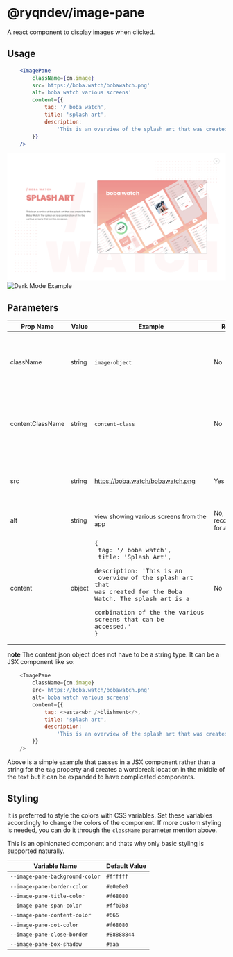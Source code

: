 # @ryqndev/image-pane

A react component to display images when clicked.
## Usage 
```jsx
    <ImagePane
        className={cn.image}
        src='https://boba.watch/bobawatch.png'
        alt='boba watch various screens'
        content={{
            tag: '/ boba watch',
            title: 'splash art',
            description:
                'This is an overview of the splash art that was created for the Boba Watch. The splash art is a combination of the the various screens that can be accessed.',
        }}
    />
```
![Light Mode Example](./example-2.png)
![Dark Mode Example](./example-dark.png)

## Parameters
|Prop Name|Value|Example|Required|Description|
|---|---|---|---|---|
|className|string|`image-object`|No|Custom CSS class for regular image component that triggers image pane|
|contentClassName|string|`content-class`|No|Custom CSS class to style the pane. applied to the parent container only|
|src|string|https://boba.watch/bobawatch.png|Yes|link to image. uses html `<img>` underneath and uses same src attribute|
|alt|string|view showing various screens from the app|No, but recommended for a11y|alternative text for image|
|content|object| <pre>{ <br />    tag: '/ boba watch',<br />    title: 'Splash Art',<br>    description: 'This is an <br /> overview of the splash art <br />that was created for the Boba <br/>Watch. The splash art is a <br />combination of the the various <br />screens that can be accessed.' <br/>}</pre> | No | content to be displayed on pane |

**note** The content json object does not have to be a string type. It can be a JSX component like so:
```js
    <ImagePane
        className={cn.image}
        src='https://boba.watch/bobawatch.png'
        alt='boba watch various screens'
        content={{
            tag: <>esta<wbr />blishment</>,
            title: 'splash art',
            description:
                'This is an overview of the splash art that was created for the Boba Watch. The splash art is a combination of the the various screens that can be accessed.',
        }}
    />
```
Above is a simple example that passes in a JSX component rather than a string for the `tag` property and creates a wordbreak location in the middle of the text but it can be expanded to have complicated components.

## Styling

It is preferred to style the colors with CSS variables. Set these variables accordingly to change the colors of the component. If more custom styling is needed, you can do it through the `className` parameter mention above.

This is an opinionated component and thats why only basic styling is supported naturally.

|Variable Name|Default Value|
|---|---|
| `--image-pane-background-color` | `#ffffff` |
| `--image-pane-border-color` | `#e0e0e0` |
| `--image-pane-title-color` | `#f68080` |
| `--image-pane-span-color` | `#ffb3b3` |
| `--image-pane-content-color` | `#666` |
| `--image-pane-dot-color` | `#f68080` |
| `--image-pane-close-border` | `#88888844` |
| `--image-pane-box-shadow` | `#aaa` |


